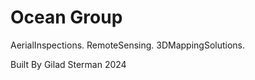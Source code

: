 # Ocean Group 

AerialInspections.
RemoteSensing.
3DMappingSolutions.

Built By Gilad Sterman 2024

